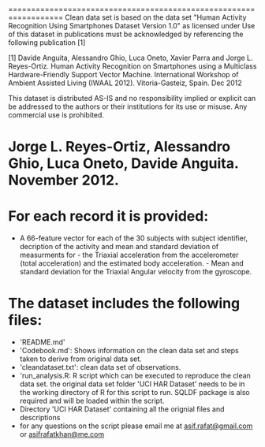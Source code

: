 ==================================================================
Clean data set is based on the data set "Human Activity Recognition Using Smartphones Dataset
Version 1.0" as licensed under
Use of this dataset in publications must be acknowledged by referencing the following publication [1] 

[1] Davide Anguita, Alessandro Ghio, Luca Oneto, Xavier Parra and Jorge L. Reyes-Ortiz. Human Activity Recognition on Smartphones using a Multiclass Hardware-Friendly Support Vector Machine. International Workshop of Ambient Assisted Living (IWAAL 2012). Vitoria-Gasteiz, Spain. Dec 2012

This dataset is distributed AS-IS and no responsibility implied or explicit can be addressed to the authors or their institutions for its use or misuse. Any commercial use is prohibited.

Jorge L. Reyes-Ortiz, Alessandro Ghio, Luca Oneto, Davide Anguita. November 2012.
===================================================================


For each record it is provided:
======================================
- A 66-feature vector for each of the 30 subjects with subject identifier, decription of the activity and mean and standard deviation of measurments for 
        -  the Triaxial acceleration from the accelerometer (total acceleration) and the estimated body acceleration.
        - Mean and standard deviation for the Triaxial Angular velocity from the gyroscope. 

The dataset includes the following files:
=========================================

- 'README.md'
- 'Codebook.md': Shows information on the clean data set and steps taken to derive from original data set.
- 'cleandataset.txt': clean data set of observations.
- 'run_analysis.R: R script which can be executed to reproduce the clean data set. the original data set folder 'UCI HAR Dataset' needs to be in the working directory of R for this script to run. SQLDF package is also required and will be loaded within the script. 
- Directory 'UCI HAR Dataset' containing all the orignial files and descriptions 
- for any questions on the script please email me at asif.rafat@gmail.com or asifrafatkhan@me.com